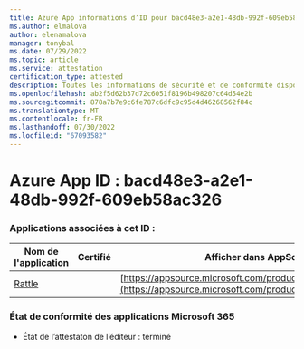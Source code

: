 ```yaml
---
title: Azure App informations d’ID pour bacd48e3-a2e1-48db-992f-609eb58ac326
ms.author: elmalova
author: elenamalova
manager: tonybal
ms.date: 07/29/2022
ms.topic: article
ms.service: attestation
certification_type: attested
description: Toutes les informations de sécurité et de conformité disponibles pour bacd48e3-a2e1-48db-992f-609eb58ac326.
ms.openlocfilehash: ab2f5d62b37d72c6051f8196b498207c64d54e2b
ms.sourcegitcommit: 878a7b7e9c6fe787c6dfc9c95d4d46268562f84c
ms.translationtype: MT
ms.contentlocale: fr-FR
ms.lasthandoff: 07/30/2022
ms.locfileid: "67093582"
---
```

# <a name="azure-app-id-bacd48e3-a2e1-48db-992f-609eb58ac326"></a>Azure App ID : bacd48e3-a2e1-48db-992f-609eb58ac326


### <a name="apps-associated-with-this-id"></a>Applications associées à cet ID :
| **Nom de l'application** | **Certifié** | **Afficher dans AppSource** |
|--------------|---------------|-----------------------|
| [Rattle](../forward/WA200004030.md) |  | [https://appsource.microsoft.com/product/office/WA200004030](https://appsource.microsoft.com/product/office/WA200004030) |

### <a name="microsoft-365-app-compliance-status"></a>État de conformité des applications Microsoft 365
- État de l’attestaton de l’éditeur : terminé
